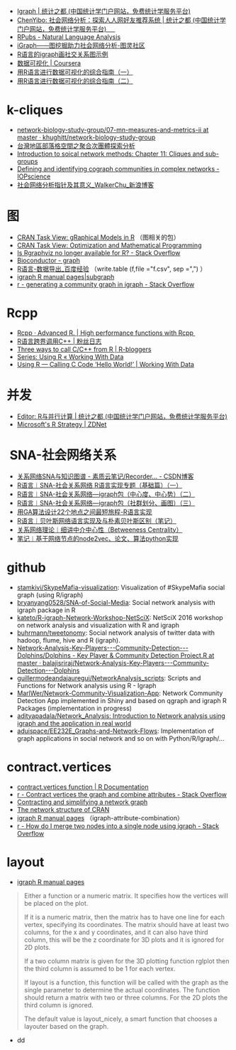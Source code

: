 *   [Igraph | 统计之都 (中国统计学门户网站，免费统计学服务平台)](http://cos.name/tag/igraph/)     
*   [ChenYibo: 社会网络分析：探索人人网好友推荐系统 | 统计之都 (中国统计学门户网站，免费统计学服务平台)     ](http://cos.name/2011/04/exploring-renren-social-network/)
*   [RPubs - Natural Language Analysis](http://rpubs.com/englianhu/natural-language-analysis)     
*   [iGraph——图挖掘助力社会网络分析-图灵社区](http://www.ituring.com.cn/article/1762)     
*   [R语言的igraph画社交关系图示例](http://mp.weixin.qq.com/s?src=3&timestamp=1498611564&ver=1&signature=fZ5HsUYiytbTgb8SekmcI3g9oizZncGBgdipWihPFh0qIVbHZ*TEmDHWIBeiecHTFdLgE-tvwBWFZ0ADjFwkTJwb78CIqlRfrFsarPgFDcSHYsowNBJ-Vqe-lGdjZSxfJsylDLgXkhPrgOWegde9qw==)
*   [数据可视化 | Coursera](https://www.coursera.org/learn/datavisualization)
*   [用R语言进行数据可视化的综合指南（一）](http://mp.weixin.qq.com/s?__biz=MjM5MTQzNzU2NA==&mid=208506453&idx=2&sn=1f0d2cde4f07877af863aeb50c7d66ce&scene=21#wechat_redirect)
*   [用R语言进行数据可视化的综合指南（二）](http://mp.weixin.qq.com/s?__biz=MjM5MTQzNzU2NA==&mid=208614231&idx=2&sn=a54d208f1e955ee4dcf7f7eef579da00&scene=21#wechat_redirect)

# k-cliques

*   [network-biology-study-group/07-mn-measures-and-metrics-ii at master · khughitt/network-biology-study-group](https://github.com/khughitt/network-biology-study-group/tree/master/07-mn-measures-and-metrics-ii)
*   [台灣地區部落格空間之聚合次團體探索分析](http://society.nhu.edu.tw/e-j/89/A16.htm)
*   [Introduction to soical network methods: Chapter 11: Cliques and sub-groups](http://faculty.ucr.edu/~hanneman/nettext/C11_Cliques.html)
*   [Defining and identifying cograph communities in complex networks - IOPscience](http://iopscience.iop.org/article/10.1088/1367-2630/17/1/013044)
*   [社会网络分析指针及其意义_WalkerChu_新浪博客](http://blog.sina.com.cn/s/blog_4b67b15e0100uhh5.html)

# 图

*   [CRAN Task View: gRaphical Models in R](https://cran.r-project.org/web/views/gR.html) （图相关的包）
*   [CRAN Task View: Optimization and Mathematical Programming](https://cran.r-project.org/web/views/Optimization.html)
*   [Is Rgraphviz no longer available for R? - Stack Overflow](https://stackoverflow.com/questions/18023300/is-rgraphviz-no-longer-available-for-r)
*   [Bioconductor - graph](http://www.bioconductor.org/packages/release/bioc/html/graph.html)
*   [R语言-数据导出_百度经验](http://jingyan.baidu.com/article/ca41422f3ac65f1eae99ed36.html) （write.table (f,file ="f.csv", sep =",") ）
*   [igraph R manual pages|subgraph](http://igraph.org/r/doc/subgraph.html)
*   [r - generating a community graph in igraph - Stack Overflow](https://stackoverflow.com/questions/12692817/generating-a-community-graph-in-igraph/12699979#12699979)

# Rcpp

*   [Rcpp · Advanced R. | High performance functions with Rcpp ](http://adv-r.had.co.nz/Rcpp.html)
*   [R语言跨界调用C++ | 粉丝日志](http://blog.fens.me/r-cpp-rcpp/)
*   [Three ways to call C/C++ from R | R-bloggers](https://www.r-bloggers.com/three-ways-to-call-cc-from-r/)
*   [Series: Using R « Working With Data](http://mazamascience.com/WorkingWithData/?series=using-r)
*   [Using R — Calling C Code ‘Hello World!’ | Working With Data](http://mazamascience.com/WorkingWithData/?p=1067)

# 并发

*   [Editor: R与并行计算 | 统计之都 (中国统计学门户网站，免费统计学服务平台)](http://cos.name/2016/09/r-and-parallel-computing/)
*   [Microsoft's R Strategy | ZDNet](http://www.zdnet.com/article/microsofts-r-strategy/)

#  SNA-社会网络关系

*   [关系网络SNA与知识图谱 - 素质云笔记/Recorder... - CSDN博客](http://blog.csdn.net/sinat_26917383/article/category/6233060)
*   [R语言︱SNA-社会关系网络 R语言实现专题（基础篇）（一）](http://blog.csdn.net/sinat_26917383/article/details/51436643)
*   [R语言︱SNA-社会关系网络—igraph包（中心度、中心势）（二）](http://blog.csdn.net/sinat_26917383/article/details/51443846)
*   [R语言︱SNA-社会关系网络—igraph包（社群划分、画图）（三）](http://blog.csdn.net/sinat_26917383/article/details/51444536)
*   [用GA算法设计22个地点之间最短旅程-R语言实现](http://blog.csdn.net/sinat_26917383/article/details/52719221)
*   [R语言︱贝叶斯网络语言实现及与朴素贝叶斯区别（笔记）](http://blog.csdn.net/sinat_26917383/article/details/51569573)
*   [关系网络理论︱细讲中介中心性（Betweeness Centrality）](http://blog.csdn.net/sinat_26917383/article/details/54178055)
*   [笔记︱基于网络节点的node2vec、论文、算法python实现](http://blog.csdn.net/sinat_26917383/article/details/54406344)



# github

*   [stamkivi/SkypeMafia-visualization](https://github.com/stamkivi/SkypeMafia-visualization): Visualization of #SkypeMafia social graph (using R/igraph)
*   [bryanyang0528/SNA-of-Social-Media](https://github.com/bryanyang0528/SNA-of-Social-Media): Social network analysis with igraph package in R
*   [kateto/R-igraph-Network-Workshop-NetSciX](https://github.com/kateto/R-igraph-Network-Workshop-NetSciX): NetSciX 2016 workshop on network analysis and visualization with R and igraph
*   [buhrmann/tweetonomy](https://github.com/buhrmann/tweetonomy): Social network analysis of twitter data with hadoop, flume, hive and R (igraph).
*   [Network-Analysis-Key-Players---Community-Detection---Dolphins/Dolphins - Key Player & Community Detection Project.R at master · balajisriraj/Network-Analysis-Key-Players---Community-Detection---Dolphins](https://github.com/balajisriraj/Network-Analysis-Key-Players---Community-Detection---Dolphins/blob/master/Dolphins%20-%20Key%20Player%20%26%20Community%20Detection%20Project.R)
*   [guillermodeandajauregui/NetworkAnalysis_scripts](https://github.com/guillermodeandajauregui/NetworkAnalysis_scripts): Scripts and Functions for Network analysis using R - Igraph
*   [MarlWer/Network-Community-Visualization-App](https://github.com/MarlWer/Network-Community-Visualization-App): Network Community Detection App implemented in Shiny and based on qgraph and igraph R Packages (implementation in progress)
*   [adityapadala/Network_Analysis: Introduction to Network analysis using igraph and the application in real world](https://github.com/adityapadala/Network_Analysis)
*   [aduispace/EE232E_Graphs-and-Network-Flows](https://github.com/aduispace/EE232E_Graphs-and-Network-Flows): Implementation of graph applications in social network and so on with Python/R/Igraph/...

# contract.vertices

*   [contract.vertices function | R Documentation](https://www.rdocumentation.org/packages/igraph/versions/0.6-3/topics/contract.vertices)
*   [r - Contract vertices the graph and combine attributes - Stack Overflow](https://stackoverflow.com/questions/18127268/contract-vertices-the-graph-and-combine-attributes)
*   [Contracting and simplifying a network graph](http://blog.revolutionanalytics.com/2015/08/contracting-and-simplifying-a-network-graph.html)
*   [The network structure of CRAN](http://blog.revolutionanalytics.com/2015/07/the-network-structure-of-cran.html)
*   [igraph R manual pages](http://igraph.org/r/doc/igraph-attribute-combination.html) （igraph-attribute-combination）
*   [r - How do I merge two nodes into a single node using igraph - Stack Overflow](https://stackoverflow.com/questions/18997752/how-do-i-merge-two-nodes-into-a-single-node-using-igraph)

# layout

*   [igraph R manual pages](http://igraph.org/r/doc/plot.common.html)

> Either a function or a numeric matrix. It specifies how the vertices will be placed on the plot.
> 
> If it is a numeric matrix, then the matrix has to have one line for each vertex, specifying its coordinates. The matrix should have at least two columns, for the x and y coordinates, and it can also have third column, this will be the z coordinate for 3D plots and it is ignored for 2D plots.
> 
> If a two column matrix is given for the 3D plotting function rglplot then the third column is assumed to be 1 for each vertex.
> 
> If layout is a function, this function will be called with the graph as the single parameter to determine the actual coordinates. The function should return a matrix with two or three columns. For the 2D plots the third column is ignored.
> 
> The default value is layout_nicely, a smart function that chooses a layouter based on the graph.

*   dd